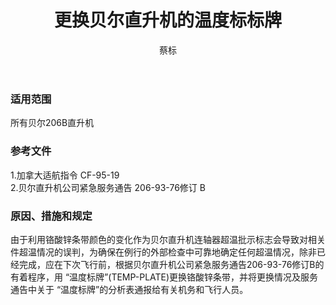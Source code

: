﻿---
amendno: 39-1594  
cadno: CAD1996-B206-01  
title: 更换贝尔直升机的温度标标牌  
publishdate: 1996-03-12  
effdate: 1996-03-13  
acmodels: ["B206"]  
tags: []  
engs: []  
pns: []  
mfrs: ["贝尔直升机"]  
admins: 西南管理局  
author: 蔡标  
---
  
### 适用范围  
所有贝尔206B直升机  
  
<!--more-->  
### 参考文件  
  1.加拿大适航指令 CF-95-19  
  2.贝尔直升机公司紧急服务通告 206-93-76修订 B  
  
### 原因、措施和规定  

  由于利用铬酸锌条带颜色的变化作为贝尔直升机连轴器超温批示标志会导致对相关件超温情况的误判，为确保在例行的外部检查中可靠地确定任何超温情况，除非已经完成，应在下次飞行前，根据贝尔直升机公司紧急服务通告206-93-76修订B的有着程序，用 “温度标牌”(TEMP-PLATE)更换铬酸锌条带，并将更换情况及服务通告中关于 “温度标牌”的分析表通报给有关机务和飞行人员。  
